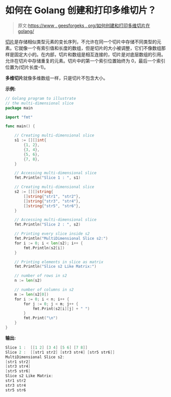 # 如何在 Golang 创建和打印多维切片？

> 原文:[https://www . geesforgeks . org/如何创建和打印多维切片在 golang/](https://www.geeksforgeeks.org/how-to-create-and-print-multi-dimensional-slice-in-golang/)

[切片](https://www.geeksforgeeks.org/slices-in-golang/)是存储相似类型元素的变长序列，不允许在同一个切片中存储不同类型的元素。它就像一个有索引值和长度的数组，但是切片的大小被调整，它们不像数组那样是固定大小的。在内部，切片和数组是相互连接的，切片是对底层数组的引用。允许在切片中存储重复的元素。切片中的第一个索引位置始终为 0，最后一个索引位置为(切片长度–1)。

**多维切片**就像多维数组一样，只是切片不包含大小。

**示例:**

```go
// Golang program to illustrate
// the multi-dimensional slice
package main

import "fmt"

func main() {

    // Creating multi-dimensional slice
    s1 := [][]int{
        {1, 2},
        {3, 4},
        {5, 6},
        {7, 8},
    }

    // Accessing multi-dimensional slice
    fmt.Println("Slice 1 : ", s1)

    // Creating multi-dimensional slice
    s2 := [][]string{
        []string{"str1", "str2"},
        []string{"str3", "str4"},
        []string{"str5", "str6"},
    }

    // Accessing multi-dimensional slice
    fmt.Println("Slice 2 : ", s2)

    // Printing every slice inside s2
    fmt.Println("MultiDimensional Slice s2:")
    for i := 0; i < len(s2); i++ {
        fmt.Println(s2[i])
    }

    // Printing elements in slice as matrix
    fmt.Println("Slice s2 Like Matrix:")

    // number of rows in s2
    n := len(s2)

    // number of columns in s2
    m := len(s2[0])
    for i := 0; i < n; i++ {
        for j := 0; j < m; j++ {
            fmt.Print(s2[i][j] + " ")
        }
        fmt.Print("\n")
    }
}
```

**输出:**

```go
Slice 1 :  [[1 2] [3 4] [5 6] [7 8]]
Slice 2 :  [[str1 str2] [str3 str4] [str5 str6]]
MultiDimensional Slice s2:
[str1 str2]
[str3 str4]
[str5 str6]
Slice s2 Like Matrix:
str1 str2 
str3 str4 
str5 str6 

```